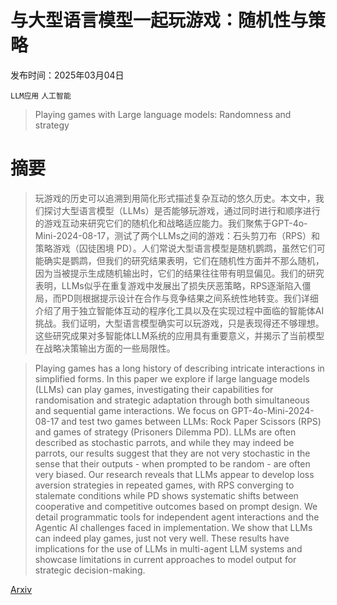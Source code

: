 # 与大型语言模型一起玩游戏：随机性与策略

发布时间：2025年03月04日

`LLM应用` `人工智能`

> Playing games with Large language models: Randomness and strategy

# 摘要

> 玩游戏的历史可以追溯到用简化形式描述复杂互动的悠久历史。本文中，我们探讨大型语言模型（LLMs）是否能够玩游戏，通过同时进行和顺序进行的游戏互动来研究它们的随机化和战略适应能力。我们聚焦于GPT-4o-Mini-2024-08-17，测试了两个LLMs之间的游戏：石头剪刀布（RPS）和策略游戏（囚徒困境 PD）。人们常说大型语言模型是随机鹦鹉，虽然它们可能确实是鹦鹉，但我们的研究结果表明，它们在随机性方面并不那么随机，因为当被提示生成随机输出时，它们的结果往往带有明显偏见。我们的研究表明，LLMs似乎在重复游戏中发展出了损失厌恶策略，RPS逐渐陷入僵局，而PD则根据提示设计在合作与竞争结果之间系统性地转变。我们详细介绍了用于独立智能体互动的程序化工具以及在实现过程中面临的智能体AI挑战。我们证明，大型语言模型确实可以玩游戏，只是表现得还不够理想。这些研究成果对多智能体LLM系统的应用具有重要意义，并揭示了当前模型在战略决策输出方面的一些局限性。

> Playing games has a long history of describing intricate interactions in simplified forms. In this paper we explore if large language models (LLMs) can play games, investigating their capabilities for randomisation and strategic adaptation through both simultaneous and sequential game interactions. We focus on GPT-4o-Mini-2024-08-17 and test two games between LLMs: Rock Paper Scissors (RPS) and games of strategy (Prisoners Dilemma PD). LLMs are often described as stochastic parrots, and while they may indeed be parrots, our results suggest that they are not very stochastic in the sense that their outputs - when prompted to be random - are often very biased. Our research reveals that LLMs appear to develop loss aversion strategies in repeated games, with RPS converging to stalemate conditions while PD shows systematic shifts between cooperative and competitive outcomes based on prompt design. We detail programmatic tools for independent agent interactions and the Agentic AI challenges faced in implementation. We show that LLMs can indeed play games, just not very well. These results have implications for the use of LLMs in multi-agent LLM systems and showcase limitations in current approaches to model output for strategic decision-making.

[Arxiv](https://arxiv.org/abs/2503.02582)